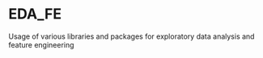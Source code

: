 # EDA_FE
Usage of various libraries and packages for exploratory data analysis and feature engineering
